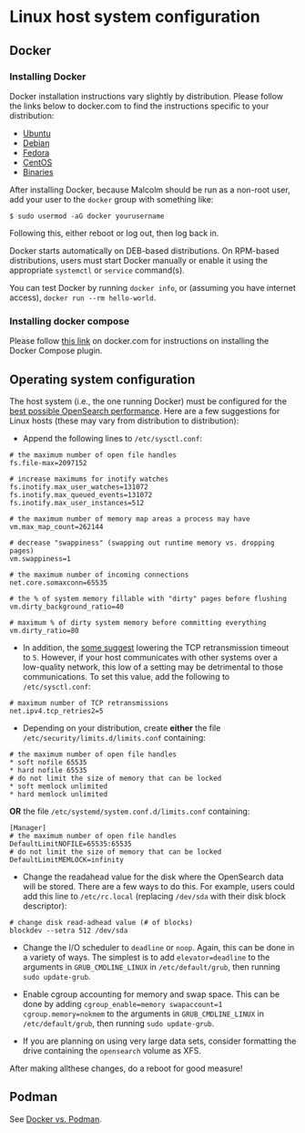 # <a name="HostSystemConfigLinux"></a>Linux host system configuration

## Docker

### Installing Docker

Docker installation instructions vary slightly by distribution. Please follow the links below to docker.com to find the instructions specific to your distribution:

* [Ubuntu](https://docs.docker.com/install/linux/docker-ce/ubuntu/)
* [Debian](https://docs.docker.com/install/linux/docker-ce/debian/)
* [Fedora](https://docs.docker.com/install/linux/docker-ce/fedora/)
* [CentOS](https://docs.docker.com/install/linux/docker-ce/centos/)
* [Binaries](https://docs.docker.com/install/linux/docker-ce/binaries/)

After installing Docker, because Malcolm should be run as a non-root user, add your user to the `docker` group with something like:
```
$ sudo usermod -aG docker yourusername
```

Following this, either reboot or log out, then log back in.

Docker starts automatically on DEB-based distributions. On RPM-based distributions, users must start Docker manually or enable it using the appropriate `systemctl` or `service` command(s).

You can test Docker by running `docker info`, or (assuming you have internet access), `docker run --rm hello-world`.

### Installing docker compose

Please follow [this link](https://docs.docker.com/compose/install/) on docker.com for instructions on installing the Docker Compose plugin.

## Operating system configuration

The host system (i.e., the one running Docker) must be configured for the [best possible OpenSearch performance](https://www.elastic.co/guide/en/elasticsearch/reference/master/system-config.html). Here are a few suggestions for Linux hosts (these may vary from distribution to distribution):

* Append the following lines to `/etc/sysctl.conf`:

```
# the maximum number of open file handles
fs.file-max=2097152

# increase maximums for inotify watches
fs.inotify.max_user_watches=131072
fs.inotify.max_queued_events=131072
fs.inotify.max_user_instances=512

# the maximum number of memory map areas a process may have
vm.max_map_count=262144

# decrease "swappiness" (swapping out runtime memory vs. dropping pages)
vm.swappiness=1

# the maximum number of incoming connections
net.core.somaxconn=65535

# the % of system memory fillable with "dirty" pages before flushing
vm.dirty_background_ratio=40

# maximum % of dirty system memory before committing everything
vm.dirty_ratio=80
```

* In addition, the [some suggest](https://www.elastic.co/guide/en/elasticsearch/reference/current/system-config-tcpretries.html) lowering the TCP retransmission timeout to `5`. However, if your host communicates with other systems over a low-quality network, this low of a setting may be detrimental to those communications. To set this value, add the following to `/etc/sysctl.conf`:

```
# maximum number of TCP retransmissions
net.ipv4.tcp_retries2=5
```

* Depending on your distribution, create **either** the file `/etc/security/limits.d/limits.conf` containing:

```
# the maximum number of open file handles
* soft nofile 65535
* hard nofile 65535
# do not limit the size of memory that can be locked
* soft memlock unlimited
* hard memlock unlimited
```

**OR** the file `/etc/systemd/system.conf.d/limits.conf` containing: 

```
[Manager]
# the maximum number of open file handles
DefaultLimitNOFILE=65535:65535
# do not limit the size of memory that can be locked
DefaultLimitMEMLOCK=infinity
```

* Change the readahead value for the disk where the OpenSearch data will be stored. There are a few ways to do this. For example, users could add this line to `/etc/rc.local` (replacing `/dev/sda` with their disk block descriptor):

```
# change disk read-adhead value (# of blocks)
blockdev --setra 512 /dev/sda
```

* Change the I/O scheduler to `deadline` or `noop`. Again, this can be done in a variety of ways. The simplest is to add `elevator=deadline` to the arguments in `GRUB_CMDLINE_LINUX` in `/etc/default/grub`, then running `sudo update-grub`.

* Enable cgroup accounting for memory and swap space. This can be done by adding `cgroup_enable=memory swapaccount=1 cgroup.memory=nokmem` to the arguments in `GRUB_CMDLINE_LINUX` in `/etc/default/grub`, then running `sudo update-grub`.

* If you are planning on using very large data sets, consider formatting the drive containing the `opensearch` volume as XFS.

After making allthese changes, do a reboot for good measure!

## Podman

See [Docker vs. Podman](quickstart.md#DockerVPodman).